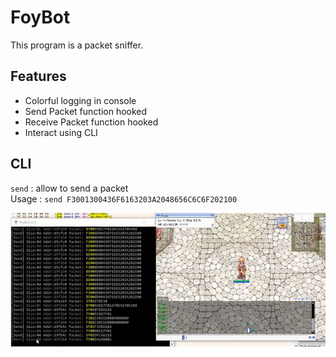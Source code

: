 # FoyBot
This program is a packet sniffer.

## Features
- Colorful logging in console
- Send Packet function hooked
- Receive Packet function hooked
- Interact using CLI

## CLI
`send` : allow to send a packet  
Usage : `send F3001300436F6163203A2048656C6C6F202100`

![Demo gif](/demo.gif)

